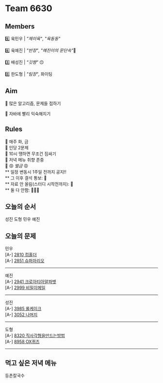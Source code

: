# Team 6630

## Members
:six:   육민우 | *"제이육"*,  *"육동동"*

:six:   육예진 | *"반장"*, *"예진이의 문단속"*:door:

:three: 배성진 | *"깃짱"*  🙃

:zero:  한도형 | *"팀장"*,  화이팅

## Aim
:dart: 많은 알고리즘, 문제들 접하기

:dart: 자바에 빨리 익숙해지기

## Rules
:pushpin: 매주 화, 금  
:pushpin: 인당 2문제  
:pushpin: 10시 땡하면 무조건 짐싸기  
:pushpin: 저녁 메뉴 취향 존중  
:pushpin: :rage: *벌금* :rage:  
** 일정 변동시 1주일 전까지 공지!!  
** 그 이후 결석 통보: :money_with_wings:  
** 자료 안 올림(스터디 시작전까지): :money_with_wings:    
** 둘 다 안함: :money_with_wings::money_with_wings::money_with_wings:    

## 오늘의 순서
성진
도형
민우
예진
## 오늘의 문제
민우  
[A-] [2810 컵홀더](https://www.acmicpc.net/problem/2810)  
[A-] [2851 슈퍼마리오](https://www.acmicpc.net/problem/2851)  


___
예진  
[A-] [2941 크로아티아알파벳](https://www.acmicpc.net/problem/2941)  
[A-] [2999 비밀이메일](https://www.acmicpc.net/problem/2999)  


___
성진  
[A-] [3985 롤케이크](https://www.acmicpc.net/problem/3985)  
[A-] [3052 나머지](https://www.acmicpc.net/problem/3052)  


___
도형  
[A-] [8320 직사각형을만드는방법](https://www.acmicpc.net/problem/8320)  
[A-] [8958 OX퀴즈](https://www.acmicpc.net/problem/8958)  


___

## 먹고 싶은 저녁 메뉴
등촌칼국수

